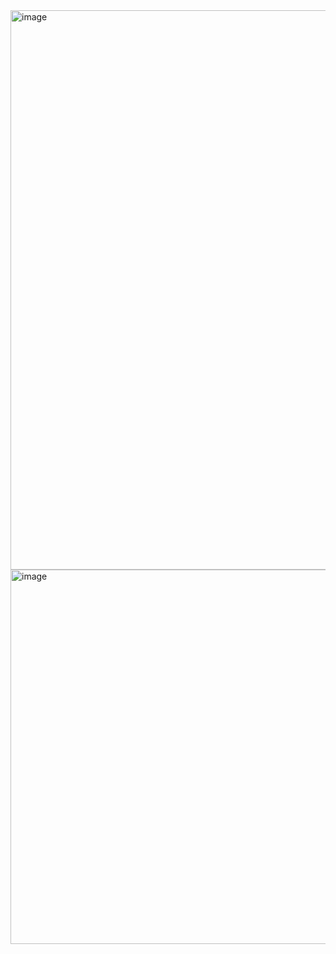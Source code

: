 <img width="1499" height="895" alt="image" src="https://github.com/user-attachments/assets/ddaffa0a-df96-4640-aaf4-529f791ab669" />
<img width="1279" height="599" alt="image" src="https://github.com/user-attachments/assets/89dcc374-73e7-4b25-b177-31e8bbe13b36" />

